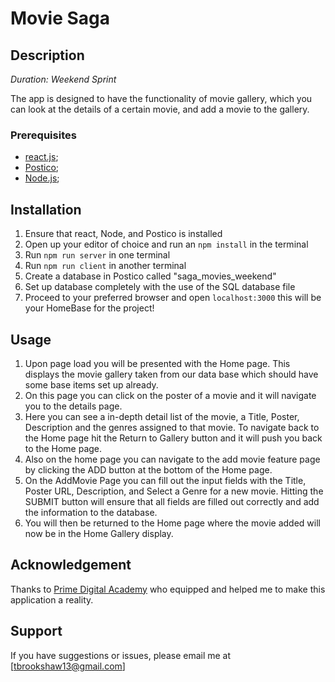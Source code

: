 # Movie Saga

## Description

_Duration: Weekend Sprint_

The app is designed to have the functionality of movie gallery, which you can look at the details of a certain movie, and add a movie to the gallery.

### Prerequisites

- [react.js](https://reactjs.org/);
- [Postico](https://eggerapps.at/postico/);
- [Node.js](https://nodejs.org/en/);

## Installation

1. Ensure that react, Node, and Postico is installed
2. Open up your editor of choice and run an `npm install` in the terminal
3. Run `npm run server` in one terminal
4. Run `npm run client` in another terminal
5. Create a database in Postico called "saga_movies_weekend"
6. Set up database completely with the use of the SQL database file
6. Proceed to your preferred browser and open `localhost:3000` this will be your HomeBase for the project!

## Usage

1. Upon page load you will be presented with the Home page.  This displays the movie gallery taken from our data base which should have some base items set up already.
2. On this page you can click on the poster of a movie and it will navigate you to the details page.  
3. Here you can see a in-depth detail list of the movie, a Title, Poster, Description and the genres assigned to that movie.  To navigate back to the Home page hit the Return to Gallery button and it will push you back to the Home page.
4. Also on the home page you can navigate to the add movie feature page by clicking the ADD button at the bottom of the Home page.
5. On the AddMovie Page you can fill out the input fields with the Title, Poster URL, Description, and Select a Genre for a new movie.  Hitting the SUBMIT button will ensure that all fields are filled out correctly and add the information to the database.
6.  You will then be returned to the Home page where the movie added will now be in the Home Gallery display.

## Acknowledgement
Thanks to [Prime Digital Academy](www.primeacademy.io) who equipped and helped me to make this application a reality.

## Support
If you have suggestions or issues, please email me at [tbrookshaw13@gmail.com]